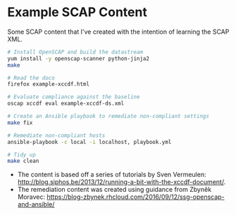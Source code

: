 # Example SCAP Content
Some SCAP content that I've created with the intention of learning the SCAP XML.


```bash
# Install OpenSCAP and build the datastream
yum install -y openscap-scanner python-jinja2
make

# Read the doco
firefox example-xccdf.html

# Evaluate compliance against the baseline
oscap xccdf eval example-xccdf-ds.xml

# Create an Ansible playbook to remediate non-compliant settings
make fix

# Remediate non-compliant hosts
ansible-playbook -c local -i localhost, playbook.yml

# Tidy up
make clean
```

* The content is based off a series of tutorials by Sven Vermeulen: http://blog.siphos.be/2013/12/running-a-bit-with-the-xccdf-document/.
* The remediation content was created using guidance from Zbyněk Moravec: https://blog-zbynek.rhcloud.com/2016/09/12/ssg-openscap-and-ansible/
